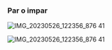 ### Par o impar


![IMG_20230526_122356_876 41](https://github.com/maribel848/agamos-pizza/assets/132409580/46e05311-83e0-4d95-afb3-26603c489975)







![IMG_20230526_122356_876 41](https://github.com/maribel848/agamos-pizza/assets/132409580/7ddb45bc-80d5-4037-88dc-d47924ff8b2c)

